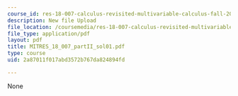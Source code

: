 ```yaml
---
course_id: res-18-007-calculus-revisited-multivariable-calculus-fall-2011
description: New file Upload
file_location: /coursemedia/res-18-007-calculus-revisited-multivariable-calculus-fall-2011/2a87011f017abd3572b767da824894fd_MITRES_18_007_partII_sol01.pdf
file_type: application/pdf
layout: pdf
title: MITRES_18_007_partII_sol01.pdf
type: course
uid: 2a87011f017abd3572b767da824894fd

---
```

None